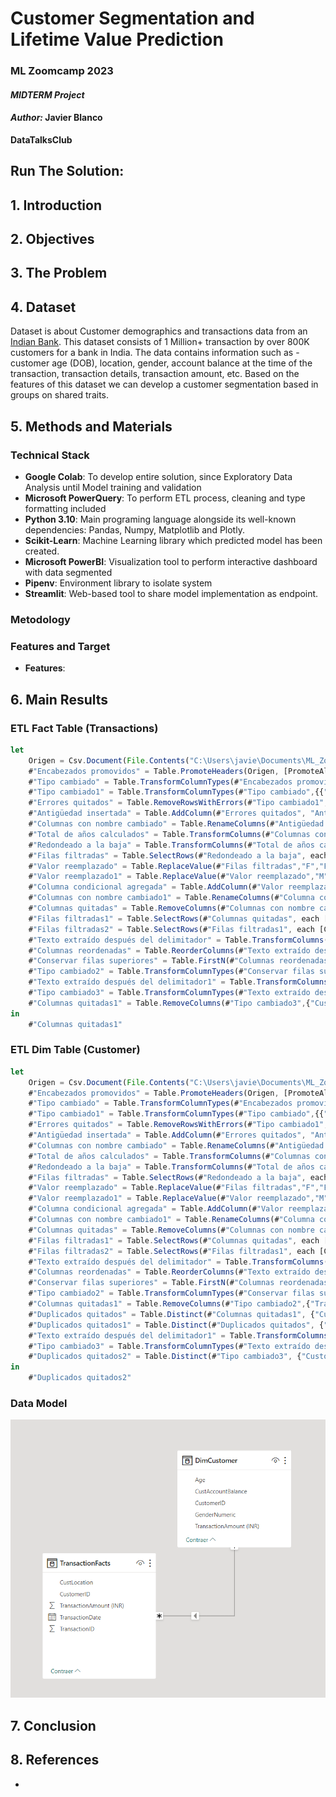 # Customer Segmentation and Lifetime Value Prediction
### **ML Zoomcamp 2023** 
#### *MIDTERM Project*
#### *Author:* Javier Blanco
**DataTalksClub**

## Run The Solution:



## 1. Introduction


## 2. Objectives


## 3. The Problem


## 4. Dataset

Dataset is about Customer demographics and transactions data from an [Indian Bank](https://www.kaggle.com/datasets/shivamb/bank-customer-segmentation/). This dataset consists of 1 Million+ transaction by over 800K customers for a bank in India. The data contains information such as - customer age (DOB), location, gender, account balance at the time of the transaction, transaction details, transaction amount, etc. Based on the features of this dataset we can develop a customer segmentation based in groups on shared traits. 


## 5. Methods and Materials

### Technical Stack
* **Google Colab**: To develop entire solution, since Exploratory Data Analysis until Model training and validation
* **Microsoft PowerQuery**: To perform ETL process, cleaning and type formatting included
* **Python 3.10**: Main programing language alongside its well-known dependencies: Pandas, Numpy, Matplotlib and Plotly.
* **Scikit-Learn**: Machine Learning library which predicted model has been created. 
* **Microsoft PowerBI**: Visualization tool to perform interactive dashboard with data segmented
* **Pipenv**: Environment library to isolate system
* **Streamlit**: Web-based tool to share model implementation as endpoint. 

### Metodology

### Features and Target

* **Features**:


## 6. Main Results

### ETL Fact Table (Transactions)

```javascript
let
    Origen = Csv.Document(File.Contents("C:\Users\javie\Documents\ML_Zoomcamp_Midterm_Project\dataset\bank_transactions.csv"),[Delimiter=",", Columns=9, Encoding=1252, QuoteStyle=QuoteStyle.None]),
    #"Encabezados promovidos" = Table.PromoteHeaders(Origen, [PromoteAllScalars=true]),
    #"Tipo cambiado" = Table.TransformColumnTypes(#"Encabezados promovidos",{{"TransactionID", type text}, {"CustomerID", type text}, {"CustomerDOB", type text}, {"CustGender", type text}, {"CustLocation", type text}, {"CustAccountBalance", Int64.Type}, {"TransactionDate", type date}, {"TransactionTime", Int64.Type}, {"TransactionAmount (INR)", Int64.Type}}),
    #"Tipo cambiado1" = Table.TransformColumnTypes(#"Tipo cambiado",{{"CustomerDOB", type date}}),
    #"Errores quitados" = Table.RemoveRowsWithErrors(#"Tipo cambiado1", {"CustomerDOB"}),
    #"Antigüedad insertada" = Table.AddColumn(#"Errores quitados", "Antigüedad", each Date.From(DateTime.LocalNow()) - [CustomerDOB], type duration),
    #"Columnas con nombre cambiado" = Table.RenameColumns(#"Antigüedad insertada",{{"Antigüedad", "Age"}}),
    #"Total de años calculados" = Table.TransformColumns(#"Columnas con nombre cambiado",{{"Age", each Duration.TotalDays(_) / 365, type number}}),
    #"Redondeado a la baja" = Table.TransformColumns(#"Total de años calculados",{{"Age", Number.RoundDown, Int64.Type}}),
    #"Filas filtradas" = Table.SelectRows(#"Redondeado a la baja", each [Age] >= 0 and [Age] < 75),
    #"Valor reemplazado" = Table.ReplaceValue(#"Filas filtradas","F","Female",Replacer.ReplaceText,{"CustGender"}),
    #"Valor reemplazado1" = Table.ReplaceValue(#"Valor reemplazado","M","Male",Replacer.ReplaceText,{"CustGender"}),
    #"Columna condicional agregada" = Table.AddColumn(#"Valor reemplazado1", "AgeNumeric", each if [CustGender] = "Male" then 0 else 1),
    #"Columnas con nombre cambiado1" = Table.RenameColumns(#"Columna condicional agregada",{{"AgeNumeric", "GenderNumeric"}}),
    #"Columnas quitadas" = Table.RemoveColumns(#"Columnas con nombre cambiado1",{"CustomerDOB", "CustGender", "TransactionTime"}),
    #"Filas filtradas1" = Table.SelectRows(#"Columnas quitadas", each [CustLocation] <> null and [CustLocation] <> ""),
    #"Filas filtradas2" = Table.SelectRows(#"Filas filtradas1", each [CustAccountBalance] <> null and [CustAccountBalance] <> ""),
    #"Texto extraído después del delimitador" = Table.TransformColumns(#"Filas filtradas2", {{"TransactionID", each Text.AfterDelimiter(_, "T"), type text}}),
    #"Columnas reordenadas" = Table.ReorderColumns(#"Texto extraído después del delimitador",{"TransactionID", "TransactionDate", "CustomerID", "TransactionAmount (INR)", "CustAccountBalance", "Age", "GenderNumeric", "CustLocation"}),
    #"Conservar filas superiores" = Table.FirstN(#"Columnas reordenadas",587657),
    #"Tipo cambiado2" = Table.TransformColumnTypes(#"Conservar filas superiores",{{"TransactionID", Int64.Type}}),
    #"Texto extraído después del delimitador1" = Table.TransformColumns(#"Tipo cambiado2", {{"CustomerID", each Text.AfterDelimiter(_, "C"), type text}}),
    #"Tipo cambiado3" = Table.TransformColumnTypes(#"Texto extraído después del delimitador1",{{"CustomerID", Int64.Type}}),
    #"Columnas quitadas1" = Table.RemoveColumns(#"Tipo cambiado3",{"CustAccountBalance", "Age", "GenderNumeric"})
in
    #"Columnas quitadas1"

```

### ETL Dim Table (Customer)

```javascript
let
    Origen = Csv.Document(File.Contents("C:\Users\javie\Documents\ML_Zoomcamp_Midterm_Project\dataset\bank_transactions.csv"),[Delimiter=",", Columns=9, Encoding=1252, QuoteStyle=QuoteStyle.None]),
    #"Encabezados promovidos" = Table.PromoteHeaders(Origen, [PromoteAllScalars=true]),
    #"Tipo cambiado" = Table.TransformColumnTypes(#"Encabezados promovidos",{{"TransactionID", type text}, {"CustomerID", type text}, {"CustomerDOB", type text}, {"CustGender", type text}, {"CustLocation", type text}, {"CustAccountBalance", Int64.Type}, {"TransactionDate", type date}, {"TransactionTime", Int64.Type}, {"TransactionAmount (INR)", Int64.Type}}),
    #"Tipo cambiado1" = Table.TransformColumnTypes(#"Tipo cambiado",{{"CustomerDOB", type date}}),
    #"Errores quitados" = Table.RemoveRowsWithErrors(#"Tipo cambiado1", {"CustomerDOB"}),
    #"Antigüedad insertada" = Table.AddColumn(#"Errores quitados", "Antigüedad", each Date.From(DateTime.LocalNow()) - [CustomerDOB], type duration),
    #"Columnas con nombre cambiado" = Table.RenameColumns(#"Antigüedad insertada",{{"Antigüedad", "Age"}}),
    #"Total de años calculados" = Table.TransformColumns(#"Columnas con nombre cambiado",{{"Age", each Duration.TotalDays(_) / 365, type number}}),
    #"Redondeado a la baja" = Table.TransformColumns(#"Total de años calculados",{{"Age", Number.RoundDown, Int64.Type}}),
    #"Filas filtradas" = Table.SelectRows(#"Redondeado a la baja", each [Age] >= 0 and [Age] < 75),
    #"Valor reemplazado" = Table.ReplaceValue(#"Filas filtradas","F","Female",Replacer.ReplaceText,{"CustGender"}),
    #"Valor reemplazado1" = Table.ReplaceValue(#"Valor reemplazado","M","Male",Replacer.ReplaceText,{"CustGender"}),
    #"Columna condicional agregada" = Table.AddColumn(#"Valor reemplazado1", "AgeNumeric", each if [CustGender] = "Male" then 0 else 1),
    #"Columnas con nombre cambiado1" = Table.RenameColumns(#"Columna condicional agregada",{{"AgeNumeric", "GenderNumeric"}}),
    #"Columnas quitadas" = Table.RemoveColumns(#"Columnas con nombre cambiado1",{"CustomerDOB", "CustGender", "TransactionTime"}),
    #"Filas filtradas1" = Table.SelectRows(#"Columnas quitadas", each [CustLocation] <> null and [CustLocation] <> ""),
    #"Filas filtradas2" = Table.SelectRows(#"Filas filtradas1", each [CustAccountBalance] <> null and [CustAccountBalance] <> ""),
    #"Texto extraído después del delimitador" = Table.TransformColumns(#"Filas filtradas2", {{"TransactionID", each Text.AfterDelimiter(_, "T"), type text}}),
    #"Columnas reordenadas" = Table.ReorderColumns(#"Texto extraído después del delimitador",{"TransactionID", "TransactionDate", "CustomerID", "TransactionAmount (INR)", "CustAccountBalance", "Age", "GenderNumeric", "CustLocation"}),
    #"Conservar filas superiores" = Table.FirstN(#"Columnas reordenadas",587657),
    #"Tipo cambiado2" = Table.TransformColumnTypes(#"Conservar filas superiores",{{"TransactionID", Int64.Type}}),
    #"Columnas quitadas1" = Table.RemoveColumns(#"Tipo cambiado2",{"TransactionID", "TransactionDate", "CustLocation"}),
    #"Duplicados quitados" = Table.Distinct(#"Columnas quitadas1", {"CustomerID"}),
    #"Duplicados quitados1" = Table.Distinct(#"Duplicados quitados", {"CustomerID"}),
    #"Texto extraído después del delimitador1" = Table.TransformColumns(#"Duplicados quitados1", {{"CustomerID", each Text.AfterDelimiter(_, "C"), type text}}),
    #"Tipo cambiado3" = Table.TransformColumnTypes(#"Texto extraído después del delimitador1",{{"CustomerID", Int64.Type}}),
    #"Duplicados quitados2" = Table.Distinct(#"Tipo cambiado3", {"CustomerID"})
in
    #"Duplicados quitados2"

```

### Data Model

![Data Model](img/DataModel.png)


## 7. Conclusion

## 8. References

* 
